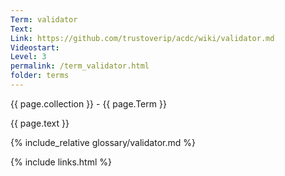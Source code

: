 ```yaml
---
Term: validator
Text: 
Link: https://github.com/trustoverip/acdc/wiki/validator.md
Videostart: 
Level: 3
permalink: /term_validator.html
folder: terms
---
```


{{ page.collection }} - {{ page.Term }}

   {{ page.text }}

{% include_relative glossary/validator.md %}

 {% include links.html %} 
